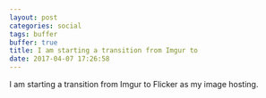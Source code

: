 ```yaml
---
layout: post
categories: social
tags: buffer
buffer: true
title: I am starting a transition from Imgur to
date: 2017-04-07 17:26:58
---
```

I am starting a transition from Imgur to Flicker as my image hosting.
